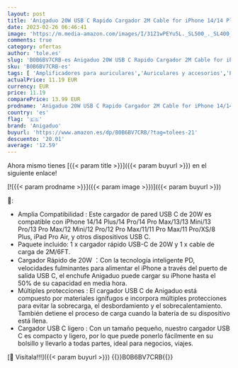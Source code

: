 ```yaml
---
layout: post
title: 'Anigaduo 20W USB C Rapido Cargador 2M Cable for iPhone 14/14 Plus/14 Pro/14 Pro Max/13/12/11/8/XS/XS MAX/XR/X  USBC Rápida Cabezal Carga Enchufe Pared Charger Adaptador Corrient'
date: 2023-02-26 06:46:41
image: 'https://m.media-amazon.com/images/I/31Z1wPEYu5L._SL500_._SL400_.jpg'
comments: true
category: ofertas
author: 'tole.es'
slug: 'B0B6BV7CRB-es Anigaduo 20W USB C Rapido Cargador 2M Cable for iPhone...'
sku: 'B0B6BV7CRB-es'
tags: [ 'Amplificadores para auriculares','Auriculares y accesorios','Electrónica','anigaduo','iphone','🇪🇸', ]
actualPrice: 11.19 EUR
currency: EUR
price: 11.19
comparePrice: 13.99 EUR
prodname: 'Anigaduo 20W USB C Rapido Cargador 2M Cable for iPhone 14/14 Plus/14 Pro/14 Pro Max/13/12/11/8/XS/XS MAX/XR/X  USBC Rápida Cabezal Carga Enchufe Pared Charger Adaptador Corrient'
country: 'es'
flag: '🇪🇸'
brand: 'Anigaduo'
buyurl: 'https://www.amazon.es/dp/B0B6BV7CRB/?tag=tolees-21'
descuento: '20.01'
average: '12.59'
---
```


Ahora mismo tienes [{{< param title >}}]({{< param buyurl >}}) en el siguiente enlace!

[![{{< param prodname >}}]({{< param image >}})]({{< param buyurl >}})

🔎:

- Amplia Compatibilidad : Este cargador de pared USB C de 20W es compatible con iPhone 14/14 Plus/14 Pro/14 Pro Max/13/13 Mini/13 Pro/13 Pro Max/12 Mini/12 Pro/12 Pro Max/11/11 Pro Max/11 Pro/XS/8 Plus, iPad Pro Air, y otros dispositivos USB C.
- Paquete incluido: 1 x cargador rápido USB-C de 20W y 1 x cable de carga de 2M/6FT.
- Cargador Rápido de 20W ：Con la tecnología inteligente PD, velocidades fulminantes para alimentar el iPhone a través del puerto de salida USB C, el enchufe Anigaduo puede cargar su iPhone hasta el 50% de su capacidad en media hora.
- Múltiples protecciones : El cargador USB C de Anigaduo está compuesto por materiales ignífugos e incorpora múltiples protecciones para evitar la sobrecarga, el desbordamiento y el sobrecalentamiento. También detiene el proceso de carga cuando la batería de su dispositivo está llena.
- Cargador USB C ligero : Con un tamaño pequeño, nuestro cargador USB C es compacto y ligero, por lo que puede ponerlo fácilmente en su bolsillo y llevarlo a todas partes, ideal para negocios, viajes.

[🛒 Visítala!!!]({{< param buyurl >}})
{{<world>}}B0B6BV7CRB{{</world>}}
